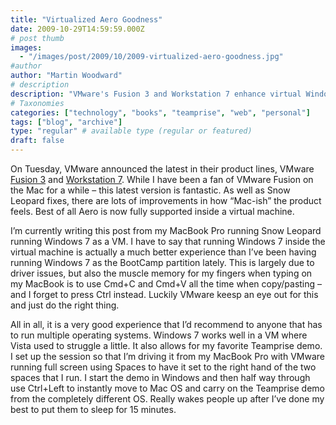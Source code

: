 ```yaml
---
title: "Virtualized Aero Goodness"
date: 2009-10-29T14:59:59.000Z
# post thumb
images:
  - "/images/post/2009/10/2009-virtualized-aero-goodness.jpg"
#author
author: "Martin Woodward"
# description
description: "VMware's Fusion 3 and Workstation 7 enhance virtual Windows 7 experiences on Mac, seamlessly integrating Aero for a smoother multitasking experience."
# Taxonomies
categories: ["technology", "books", "teamprise", "web", "personal"]
tags: ["blog", "archive"]
type: "regular" # available type (regular or featured)
draft: false
---
```

[](http://www.woodwardweb.com/WindowsLiveWriter/VirtualizedAeroGoodness_C4A5/fusion3_2.png)   

On Tuesday, VMware announced the latest in their product lines, VMware [Fusion 3](http://www.vmware.com/company/news/releases/fusion3-ga.html) and [Workstation 7](http://www.vmware.com/company/news/releases/wkstn7-ga.html).  While I have been a fan of VMware Fusion on the Mac for a while – this latest version is fantastic.  As well as Snow Leopard fixes, there are lots of improvements in how “Mac-ish” the product feels. Best of all Aero is now fully supported inside a virtual machine.  

I’m currently writing this post from my MacBook Pro running Snow Leopard running Windows 7 as a VM.  I have to say that running Windows 7 inside the virtual machine is actually a much better experience than I’ve been having running Windows 7 as the BootCamp partition lately.  This is largely due to driver issues, but also the muscle memory for my fingers when typing on my MacBook is to use Cmd+C and Cmd+V all the time when copy/pasting – and I forget to press Ctrl instead.  Luckily VMware keesp an eye out for this and just do the right thing.  

All in all, it is a very good experience that I’d recommend to anyone that has to run multiple operating systems. Windows 7 works well in a VM where Vista used to struggle a little.  It also allows for my favorite Teamprise demo.  I set up the session so that I’m driving it from my MacBook Pro with VMware running full screen using Spaces to have it set to the right hand of the two spaces that I run.  I start the demo in Windows and then half way through use Ctrl+Left to instantly move to Mac OS and carry on the Teamprise demo from the completely different OS.  Really wakes people up after I’ve done my best to put them to sleep for 15 minutes.